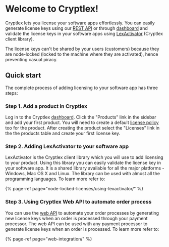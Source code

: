 # Welcome to Cryptlex!

Cryptlex lets you license your software apps effortlessly. You can easily generate license keys using our [REST API](https://api.cryptlex.com/v3/docs) or through [dashboard](https://app.cryptlex.com/) and validate the license keys in your software apps using [LexActivator](https://docs.cryptlex.com/node-locked-licenses/overview) \(Cryptlex client library\). 

The license keys can't be shared by your users \(customers\) because they are node-locked \(locked to the machine where they are activated\), hence preventing casual piracy.

## Quick start

The complete process of adding licensing to your software app has three steps:

### Step 1. Add a product in Cryptlex

Log in to the Cryptlex [dashboard](https://app.cryptlex.com/). Click the "Products" link in the sidebar and add your first product. You will need to create a default [license policy](https://docs.cryptlex.com/license-management/license-policies) too for the product. After creating the product select the "Licenses" link in the the products table and create your first license key.

### Step 2. Adding LexActivator to your software app

LexActivator is the Cryptlex client library which you will use to add licensing to your product. Using this library you can easily validate the license key in your software app. It is a shared library available for all the major platforms - Windows, Mac OS X and Linux. The library can be used with almost all the programming languages. To learn more refer to:

{% page-ref page="node-locked-licenses/using-lexactivator/" %}

### Step 3. Using Cryptlex Web API to automate order process

You can use the [web API](https://api.cryptlex.com/v3/docs) to automate your order processes by generating new license keys when an order is processed through your payment processor. The web API can be used with any payment processor to generate license keys when an order is processed. To learn more refer to:

{% page-ref page="web-integration/" %}



